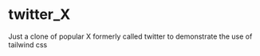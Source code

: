 # twitter_X
Just a clone of popular X formerly called twitter to demonstrate the use of tailwind css
